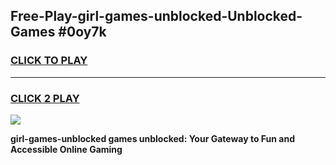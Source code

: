 
## Free-Play-girl-games-unblocked-Unblocked-Games #0oy7k
<h3>
<a href="https://news.freeplayer.one?title=girl-games-unblocked&ref=8M">CLICK TO PLAY</a></h3>
<hr>

<h3>
<a href="https://news.freeplayer.one?title=girl-games-unblocked&ref=8M">CLICK 2 PLAY</a>
  
</h3>

<a href="https://news.freeplayer.one?title=girl-games-unblocked&ref=8M"><img src="https://clearcache.store/games.png"></a>


**girl-games-unblocked games unblocked: Your Gateway to Fun and Accessible Online Gaming**
